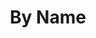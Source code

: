 ---
layout: home
title: By Name

pagination: 
  enabled: true
  category: issues
  permalink: /:num/
  sort_field: 'title'
  sort_reverse: false
---